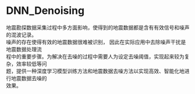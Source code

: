 # DNN_Denoising <br>

   地震勘探数据采集过程中多方面影响，使得到的地震数据都是含有有效信号和噪声的混波记录。 <br>
噪声的存在使得有效的地震数据很难被识别，    因此在实际应用中去除噪声干扰是地震数据处理流 <br>
程中的重要步骤。为解决在去噪的过程中需要人为设定去噪阈值，实现起来较为复杂，效率较低等问 <br>
题，提供一种深度学习模型训练方法和地震数据去噪方法以实现高效、智能化地进行地震数据去噪的 <br>
效果。
